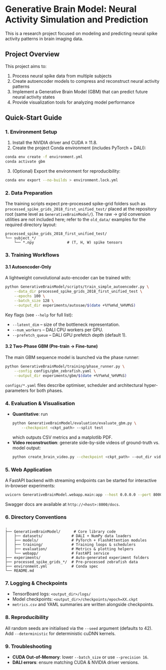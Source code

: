 # Generative Brain Model: Neural Activity Simulation and Prediction

This is a research project focused on modeling and predicting neural spike activity patterns in brain imaging data. 

## Project Overview

This project aims to:
1. Process neural spike data from multiple subjects
2. Create autoencoder models to compress and reconstruct neural activity patterns
3. Implement a Generative Brain Model (GBM) that can predict future neural activity states
4. Provide visualization tools for analyzing model performance

## Quick-Start Guide

### 1. Environment Setup
1. Install the NVIDIA driver and CUDA ≥ 11.8.
2. Create the project Conda environment (includes PyTorch + DALI):
```bash
conda env create -f environment.yml
conda activate gbm
```
3. (Optional) Export the environment for reproducibility:
```bash
conda env export --no-builds > environment.lock.yml
```

### 2. Data Preparation
The training scripts expect pre-processed spike-grid folders such as
`processed_spike_grids_2018_first_unified_test/` placed at the repository
root (same level as `GenerativeBrainModel/`). The raw → grid
conversion utilities are not included here; refer to the
`old_data/` examples for the required directory layout:
```
processed_spike_grids_2018_first_unified_test/
└── subject_*/
    └── *.npy               # (T, H, W) spike tensors
```

### 3. Training Workflows

#### 3.1 Autoencoder-Only
A lightweight convolutional auto-encoder can be trained with:
```bash
python GenerativeBrainModel/scripts/train_simple_autoencoder.py \
    --data_dir processed_spike_grids_2018_first_unified_test \
    --epochs 100 \
    --batch_size 128 \
    --output_dir experiments/autosae/$(date +%Y%m%d_%H%M%S)
```
Key flags (see `--help` for full list):
* `--latent_dim` – size of the bottleneck representation.
* `--num_workers` – DALI CPU workers per GPU.
* `--prefetch_queue` – DALI GPU prefetch depth (default 1).

#### 3.2 Two-Phase GBM (Pre-train → Fine-tune)
The main GBM sequence model is launched via the phase runner:
```bash
python GenerativeBrainModel/training/phase_runner.py \
    --config configs/gbm_zebrafish.yaml \
    --output_dir experiments/gbm/$(date +%Y%m%d_%H%M%S)
```
`configs/*.yaml` files describe optimiser, scheduler and architectural
hyper-parameters for both phases.

### 4. Evaluation & Visualisation
* **Quantitative**: run
  ```bash
  python GenerativeBrainModel/evaluation/evaluate_gbm.py \
      --checkpoint <ckpt_path> --split test
  ```
  which outputs CSV metrics and a matplotlib PDF.
* **Video reconstruction**: generate side-by-side videos of ground-truth
  vs. model output:
  ```bash
  python create_brain_video.py --checkpoint <ckpt_path> --out_dir videos/
  ```

### 5. Web Application
A FastAPI backend with streaming endpoints can be started for interactive
in-browser experiments:
```bash
uvicorn GenerativeBrainModel.webapp.main:app --host 0.0.0.0 --port 8000
```
Swagger docs are available at `http://<host>:8000/docs`.

### 6. Directory Conventions
```
.
├── GenerativeBrainModel/      # Core library code
│   ├── datasets/             # DALI + NumPy data loaders
│   ├── models/               # PyTorch + FlashAttention modules
│   ├── training/             # Training loops & schedulers
│   ├── evaluation/           # Metrics & plotting helpers
│   └── webapp/               # FastAPI service
├── experiments/              # Auto-generated experiment folders
├── processed_spike_grids_*/  # Pre-processed zebrafish data
├── environment.yml           # Conda spec
└── README.md
```

### 7. Logging & Checkpoints
* TensorBoard logs: `<output_dir>/logs/`
* Model checkpoints: `<output_dir>/checkpoints/epoch=XX.ckpt`
* `metrics.csv` and YAML summaries are written alongside checkpoints.

### 8. Reproducibility
All random seeds are initialised via the `--seed` argument (defaults to
42). Add `--deterministic` for deterministic cuDNN kernels.

### 9. Troubleshooting
* **CUDA Out-of-Memory**: lower `--batch_size` or use `--precision 16`.
* **DALI errors**: ensure matching CUDA & NVIDIA driver versions.

